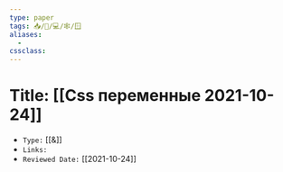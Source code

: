 ```yaml
---
type: paper
tags: 📥️/📜️/💻/🕸/🪟
aliases:
  - 
cssclass: 
---
```




# Title: **[[Css переменные 2021-10-24]]**
- `Type:` [[&]]
- `Links:`
- `Reviewed Date:` [[2021-10-24]]


